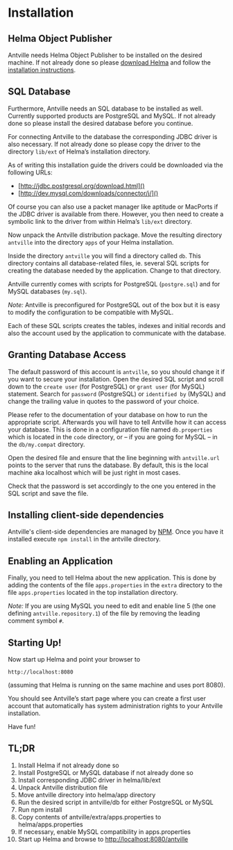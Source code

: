 # Installation

## Helma Object Publisher

Antville needs Helma Object Publisher to be installed on the desired machine. If not already done so please [download Helma](http://helma.org/download) and follow the [installation instructions](http://helma.org/download/installation).

## SQL Database

Furthermore, Antville needs an SQL database to be installed as well. Currently supported products are PostgreSQL and MySQL. If not already done so please install the desired database before you continue.

For connecting Antville to the database the corresponding JDBC driver is also necessary. If not already done so please copy the driver to the directory `lib/ext` of Helma’s installation directory.

As of writing this installation guide the drivers could be downloaded via the following URLs:

- [http://jdbc.postgresql.org/download.html]()
- [http://dev.mysql.com/downloads/connector/j/]()

Of course you can also use a packet manager like aptitude or MacPorts if the JDBC driver is available from there. However, you then need to create a symbolic link to the driver from within Helma’s `lib/ext` directory.

Now unpack the Antville distribution package. Move the resulting directory `antville` into the directory `apps` of your Helma installation.

Inside the directory `antville` you will find a directory called `db`. This directory contains all database-related files, ie. several SQL scripts for creating the database needed by the application. Change to that directory.

Antville currently comes with scripts for PostgreSQL (`postgre.sql`) and for MySQL databases (`my.sql`).

_Note:_ Antville is preconfigured for PostgreSQL out of the box but it is easy to modify the configuration to be compatible with MySQL.

Each of these SQL scripts creates the tables, indexes and initial records and also the account used by the application to communicate with the database.

## Granting Database Access

The default password of this account is `antville`, so you should change it if you want to secure your installation. Open the desired SQL script and scroll down to the `create user` (for PostgreSQL) or `grant user` (for MySQL) statement. Search for `password` (PostgreSQL) or `identified by` (MySQL) and change the trailing value in quotes to the password of your choice.

Please refer to the documentation of your database on how to run the appropriate script. Afterwards you will have to tell Antville how it can access your database. This is done in a configuration file named `db.properties` which is located in the `code` directory, or – if you are going for MySQL – in the `db/my.compat` directory.

Open the desired file and ensure that the line beginning with `antville.url` points to the server that runs the database. By default, this is the local machine aka localhost which will be just right in most cases.

Check that the password is set accordingly to the one you entered in the SQL script and save the file.

## Installing client-side dependencies

Antville's client-side dependencies are managed by [NPM](https://www.npmjs.com/). Once you have it installed execute `npm install` in the antville directory.

## Enabling an Application

Finally, you need to tell Helma about the new application. This is done by adding the contents of the file `apps.properties` in the `extra` directory to the file `apps.properties` located in the top installation directory.

_Note:_ If you are using MySQL you need to edit and enable line 5 (the one defining `antville.repository.1`) of the file by removing the leading comment symbol `#`.

## Starting Up!

Now start up Helma and point your browser to

    http://localhost:8080

(assuming that Helma is running on the same machine and uses port 8080).

You should see Antville’s start page where you can create a first user account that automatically has system administration rights to your Antville installation.

Have fun!

## TL;DR

1. Install Helma if not already done so
2. Install PostgreSQL or MySQL database if not already done so
3. Install corresponding JDBC driver in helma/lib/ext
4. Unpack Antville distribution file
5. Move antville directory into helma/app directory
6. Run the desired script in antville/db for either PostgreSQL or MySQL
7. Run npm install
8. Copy contents of antville/extra/apps.properties to helma/apps.properties
9. If necessary, enable MySQL compatibility in apps.properties
10. Start up Helma and browse to [http://localhost:8080/antville]()
